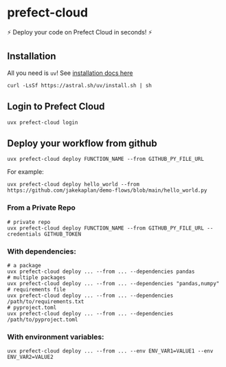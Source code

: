 # prefect-cloud

:zap: Deploy your code on Prefect Cloud in seconds! :zap:

## Installation
All you need is `uv`! See [installation docs here](https://docs.astral.sh/uv/getting-started/installation/)
```console
curl -LsSf https://astral.sh/uv/install.sh | sh
```

## Login to Prefect Cloud
```console
uvx prefect-cloud login
```

## Deploy your workflow from github

```console
uvx prefect-cloud deploy FUNCTION_NAME --from GITHUB_PY_FILE_URL
```
For example:
```console
uvx prefect-cloud deploy hello_world --from https://github.com/jakekaplan/demo-flows/blob/main/hello_world.py
```
### From a Private Repo
```console
# private repo
uvx prefect-cloud deploy FUNCTION_NAME --from GITHUB_PY_FILE_URL --credentials GITHUB_TOKEN
```

### With dependencies:
```console
# a package
uvx prefect-cloud deploy ... --from ... --dependencies pandas
# multiple packages
uvx prefect-cloud deploy ... --from ... --dependencies "pandas,numpy"
# requirements file
uvx prefect-cloud deploy ... --from ... --dependencies /path/to/requirements.txt
# pyproject.toml
uvx prefect-cloud deploy ... --from ... --dependencies /path/to/pyproject.toml
```

### With environment variables:
```console
uvx prefect-cloud deploy ... --from ... --env ENV_VAR1=VALUE1 --env ENV_VAR2=VALUE2
```
